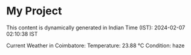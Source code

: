 # My Project

This content is dynamically generated in Indian Time (IST): 2024-02-07 02:10:38 IST


Current Weather in Coimbatore:
Temperature: 23.88 °C
Condition: haze
